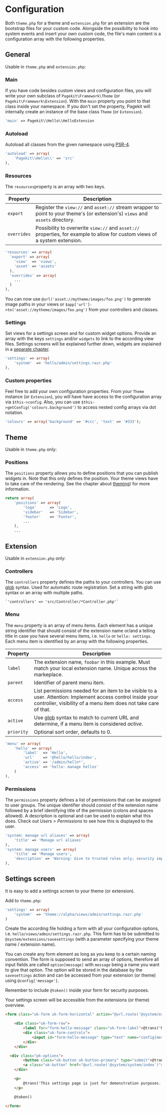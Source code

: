 # Configuration

Both `theme.php` for a theme and `extension.php` for an extension are the bootstrap files for your custom code. Alongside the possibility to hook into system events and insert your own custom code, the file's main content is a configuration array with the following properties.

## General

Usable in `theme.php` and `extension.php`:

### Main

If you have code besides custom views and configuration files, you will write your own subclass of `Pagekit\Framework\Theme` (or `Pagekit\Framework\Extension`). With the `main` property you point to that class inside your namespace. If you don't set the property, Pagekit will internally create an instance of the base class `Theme` (or
    `Extension`).

```php
'main' => Pagekit\\Hello\\HelloExtension
```

### Autoload

Autoload all classes from the given namespace using [PSR-4](http://www.php-fig.org/psr/psr-4/).

```php
'autoload' => array(
    'Pagekit\\Hello\\' => 'src'
),
```

### Resources

The `resources`property is an array with two keys.

| Property  | Description |
|-----------|-------------|
| `export`    | Register the `view://` and `asset://` stream wrapper to point to your theme's (or extension's) `views` and `assets` directory. |
| `overrides` | Possibility to overwrite `view://` and `asset://` properties, for example to allow for custom views of a system extension. |

```php
'resources' => array(
  'export' => array(
    'view'  => 'views',
    'asset' => 'assets'
  ),
  'overrides' => array(
    ...
  )
),
```

You can now use `@url('asset://mytheme/images/foo.png')` to generate image paths in your views or `$app['url']->to('asset://mytheme/images/foo.png')` from your controllers and classes.

### Settings

Set views for a settings screen and for custom widget options. Provide an array with the keys `settings` and/or `widgets` to link to the according view files. Settings screens will be explained further down, widgets are explained in a [separate chapter](widgets.md).



```php
'settings' => array(
    'system'  => 'hello/admin/settings.razr.php'
),
```

### Custom properties

Feel free to add your own configuration properties. From your `Theme` instance (or `Extension`), you will have have access to the configuration array via `$this->config`. Also, you can use `$this->getConfig('colours.background')` to access nested config arrays via dot notation.


```php
'colours' => array('background' => '#ccc', 'text' => '#333');
```

## Theme

Usable in `theme.php` only:

### Positions

The `positions` property allows you to define positions that you can publish widgets in. Note that this only defines the position. Your theme views have to take care of the rendering. See the chapter about [theming](themes.md)) for more information.

```php
return array(
    'positions' => array(
        'logo'      => 'Logo',
        'sidebar'   => 'Sidebar',
        'footer'    => 'Footer',
        ...
    ),
    ...
```

## Extension

Usable in `extension.php` only:

### Controllers

The `controllers` property defines the paths to your controllers. You can use [glob](http://php.net/glob) syntax. Used for automatic route registration. Set a string with glob syntax or an array with multiple paths.

    `'controllers' => 'src/Controller/*Controller.php'`

### Menu

The `menu` property is an array of menu items. Each element has a unique string identifier that should consist of the extension name or/and a telling title in case you have several menu items, i.e. `hello` or `hello: settings`. Each menu item is identified by an array with the following properties.

| Property  | Description |
|-----------|-------------|
| `label`     | The extension name, `foobar` in this example. Must match your local extension name. Unique across the markeplace. |
| `parent`    | Identifier of parent menu item. |
| `access`    | List permissions needed for an item to be visible to a user. Attention: Implement access control inside your controller, visibility of a menu item does not take care of that. |
| `active`    | Use [glob](http://php.net/glob) syntax to match to current URL and determine, if a menu item is considered *active*. |
| `priority`  | Optional sort order, defaults to 0. |

```php
'menu' => array(
    'hello' => array(
        'label'  => 'Hello',
        'url'    => '@hello/hello/index',
        'active' => '/admin/hello*',
        'access' => 'hello: manage hellos'
    )
),
```

### Permissions

The `permissions` property defines a list of permissions that can be assigned to user groups. The unique identifier should consist of the extension name followed by a brief identifying title of the permission (colons and spaces allowed). A description is optional and can be used to explain what this does. Check out *Users > Permissions* to see how this is displayed to the user.

```php
'system: manage url aliases' => array(
    'title' => 'Manage url aliases'
),
'system: manage users' => array(
    'title' => 'Manage users',
    'description' => 'Warning: Give to trusted roles only; security implications.'
),
```

## Settings screen

It is easy to add a settings screen to your theme (or extension).

Add to `theme.php`:

```php
'settings' => array(
    'system'  => 'theme://alpha/views/admin/settings.razr.php'
)
```

Create the according file holding a form with all your configuration options, i.e. `hello/views/admin/settings.razr.php`. This form has to be submitted to `@system/extensions/savesettings` (with a parameter specifying your theme name / extension name).

You can create any form element as long as you keep to a certain naming convention. The form is supposed to send an array of options,
therefore all input fields are called `option[message]` with `message` being a name you want to give that option. The option will be stored in the database by the `savesettings` action and can be accessed from your extension (or theme) using `@config['message']`.

Remember to include `@token()` inside your form for security purposes.

Your settings screen will be accessible from the extensions (or theme) overview.

```html
<form class="uk-form uk-form-horizontal" action="@url.route('@system/extensions/savesettings', ['name' => 'hello'])" method="post">

    <div class="uk-form-row">
        <label for="form-hello-message" class="uk-form-label">@trans('Message')</label>
        <div class="uk-form-controls">
            <input id="form-hello-message" type="text" name="config[message]" value="@config['message']">
        </div>
    </div>

  <div class="pk-options">
        <button class="uk-button uk-button-primary" type="submit">@trans('Save')</button>
        <a class="uk-button" href="@url.route('@system/system/index')">@trans('Close')</a>
    </div>

    <p>
        @trans('This settings page is just for demonstration purposes.')
    </p>

    @token()

</form>
```
